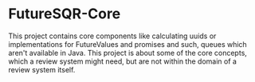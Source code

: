# FutureSQR-Core

This project contains core components like calculating uuids or implementations for FutureValues and promises and
such, queues which aren't available in Java. This project is about some of the core concepts, which a review system
might need, but are not within the domain of a review system itself.